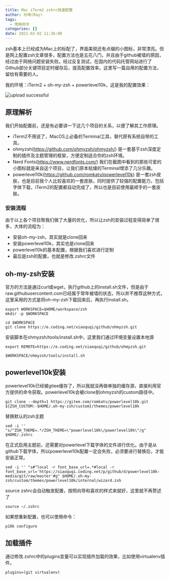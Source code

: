 ```yaml
---
title: Mac iTerm2 zshrc快速配置
author: 孙琦(Ray)
tags:
  - 常用命令
categories: []
date: 2021-02-02 11:26:00
---
```

zsh基本上已经成为Mac上的标配了，界面美观还有点缀的小图标，非常漂亮。但是网上配置zsh文章很多，配置方法也是五花八门，并且由于github被墙的原因，经过由于网络问题安装失败。经过反复测试，在国内的代码托管网站进行了Github部分关键项目定时缓存后，提高配置效率。这里写一篇自用的配置方法，留给有需要的人。

我的环境：iTerm2 + oh-my-zsh + powerlevel10k，这是我的配置效果：

![upload successful](/images/pasted-123.png)

<!-- more -->

## 原理解析

我们开始配置前，还是有必要讲一下这几个项目的关系，以便了解其工作原理。

* iTerm2不用说了，MacOS上必备的Terminal工具，替代原有系统自带的工具。
* ohmyzsh(https://github.com/ohmyzsh/ohmyzsh/) 是一套基于zsh深度定制的插件及主题管理的框架，方便定制适合你的zsh环境。
* Nerd Fonts(https://www.nerdfonts.com/) 我们在截图中看到的那些可爱的小图标就是来自这个项目，让我们原本枯燥的Terminal增添了几分乐趣。
* powerlevel10k(https://github.com/romkatv/powerlevel10k) 是一套zsh皮肤，也是目前我个人比较喜欢的一套皮肤，同时提供了较强的配置能力，包括字体下载，iTerm2的配置都自动完成了，所以也是目前使用最顺手的一套皮肤。

### 安装流程

由于以上各个项目帮我们做了大量的优化，所以让zsh的安装过程变得简单了很多，大体的流程为：
* 安装oh-my-zsh，其实就是clone回来
* 安装powerlevel10k，其实也是clone回来
* powerlevel10k的基本配置，根据我们喜欢进行定制
* 最后是zsh的配置，也就是修改.zshrc文件

## oh-my-zsh安装

官方的方法是通过curl或wget，执行github上的install.sh文件，但是由于raw.githubusercontent.com已经属于常年被墙的状态，所以并不推荐这种方式，这里采用的方式是将oh-my-zsh下载回来后，再执行install.sh。

```
export WORKSPACE=$HOME/workspace/zsh
mkdir -p $WORKSPACE

cd $WORKSPACE
git clone https://e.coding.net/xiaoquqi/github/ohmyzsh.git
```

安装脚本在ohmyzsh/tools/install.sh中，这里我们通过环境变量设置本地源

```
export REMOTE=https://e.coding.net/xiaoquqi/github/ohmyzsh.git

$WORKSPACE/ohmyzsh/tools/install.sh
```

## powerlevel10k安装

powerlevel10k已经被gitee缓存了，所以我就没再做单独的缓存源，直接利用官方提供的命令获取。powerlevel10k会被clone到ohmyzsh的custom路径中。

```
git clone --depth=1 https://gitee.com/romkatv/powerlevel10k.git ${ZSH_CUSTOM:-$HOME/.oh-my-zsh/custom}/themes/powerlevel10k
```

替换默认的zsh主题

```
sed -i '' "s/^ZSH_THEME=.*/ZSH_THEME=\"powerlevel10k\/powerlevel10k\"/g" $HOME/.zshrc
```

在正式启用主题前，还需要对powerlevel下载字体的文件进行优化。由于是从github下载字体，所以powerlevel10k配置一定会失败，必须要进行替换后，才能安装正常。

```
sed -i '' "s#^local -r font_base_url=.*#local -r font_base_url='https://xiaoquqi.coding.net/p/github/d/powerlevel10k-media/git/raw/master'#g" $HOME/.oh-my-zsh/custom/themes/powerlevel10k/internal/wizard.zsh
```

source zshrc会自动触发配置，按照向导和喜欢的样式来就好，这里就不再赘述了

```
source ~/.zshrc
```

如果想重新配置，也可以使用命令：

```
p10k configure
```

## 加载插件

通过修改.zshrc中的plugins变量可以实现插件加载的效果，比如使用virtualenv插件。
```
plugins=(git virtualenv)
```